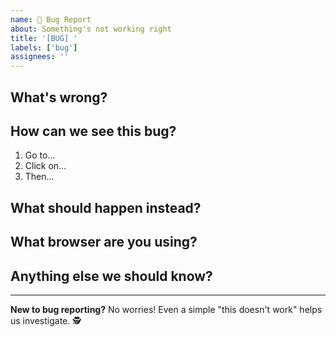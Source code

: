 ```yaml
---
name: 🐛 Bug Report
about: Something's not working right
title: '[BUG] '
labels: ['bug']
assignees: ''
---
```


## What's wrong?

<!-- Tell us what's happening that shouldn't be happening -->

## How can we see this bug?

1. Go to...
2. Click on...
3. Then...

## What should happen instead?

<!-- What did you expect to happen? -->

## What browser are you using?

<!-- e.g., Chrome, Firefox, Safari, Edge -->

## Anything else we should know?

<!-- Screenshots, error messages, or other details that might help -->

---

**New to bug reporting?** No worries! Even a simple "this doesn't work" helps us investigate. 🕵️
